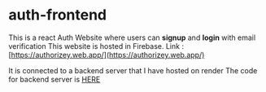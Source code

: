 # auth-frontend

This is a react Auth Website where users can **signup** and **login** with email verification
This website is hosted in Firebase. Link : [https://authorizey.web.app/](https://authorizey.web.app/)

It is connected to a backend server that I have hosted on render
The code for backend server is [HERE](https://github.com/sumitsharma372/node_auth_with_email_verification)

